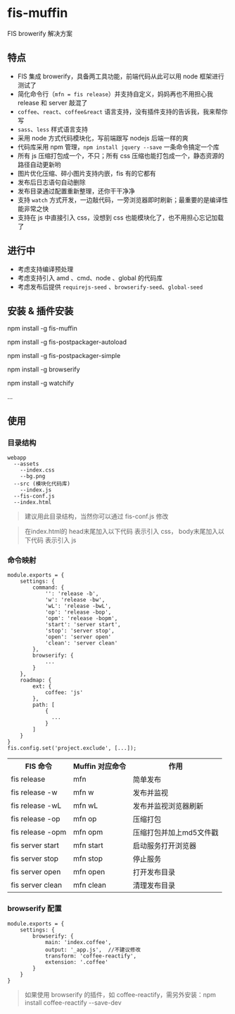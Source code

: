# fis-muffin
FIS browerify 解决方案

## 特点
* FIS 集成 browerify，具备两工具功能，前端代码从此可以用 node 框架进行测试了
* 简化命令行（`mfn = fis release`）并支持自定义，妈妈再也不用担心我 release 和 server 敲混了
* `coffee`、`react`、`coffee&react` 语言支持，没有插件支持的告诉我，我来帮你写
* `sass`、`less` 样式语言支持
* 采用 node 方式代码模块化，写前端跟写 nodejs 后端一样的爽
* 代码库采用 npm 管理，`npm install jquery --save` 一条命令搞定一个库
* 所有 js 压缩打包成一个，不只；所有 css 压缩也能打包成一个，静态资源的路径自动更新哟
* 图片优化压缩、碎小图片支持内嵌，fis 有的它都有
* 发布后日志语句自动删除
* 发布目录通过配置重新整理，还你干干净净
* 支持 `watch` 方式开发，一边敲代码，一旁浏览器即时刷新；最重要的是编译性能非常之快
* 支持在 js 中直接引入 css，没想到 css 也能模块化了，也不用担心忘记加载了

## 进行中
* 考虑支持编译预处理
* 考虑支持引入 amd 、cmd、node 、global 的代码库
* 考虑发布后提供 `requirejs-seed` 、`browserify-seed`、`global-seed`

## 安装 & 插件安装
npm install -g fis-muffin

npm install -g fis-postpackager-autoload

npm install -g fis-postpackager-simple

npm install -g browserify

npm install -g watchify

...
## 使用
### 目录结构
    webapp
      --assets
        --index.css
        --bg.png
      --src (模块化代码库)
        --index.js
      --fis-conf.js
      --index.html

> 建议用此目录结构，当然你可以通过 fis-conf.js 修改

> 在index.html的 head末尾加入以下代码 <!-- @require index.css --><!--STYLE_PLACEHOLDER--> 表示引入 css，
> body末尾加入以下代码<!-- @require app --><!--SCRIPT_PLACEHOLDER--><!--RESOURCEMAP_PLACEHOLDER--> 表示引入 js

### 命令映射
    module.exports = {
        settings: {
            command: {
                '': 'release -b',
                'w': 'release -bw',
                'wL': 'release -bwL',
                'op': 'release -bop',
                'opm': 'release -bopm',
                'start': 'server start',
                'stop': 'server stop',
                'open': 'server open'
                'clean': 'server clean'
            },
            browserify: {
                ...
            }
        },
        roadmap: {
            ext: {
                coffee: 'js'
            },
            path: [
                {
                  ... 
                }
            ]
        }
    }
    fis.config.set('project.exclude', [...]);

<table>
  <tr>
    <th>FIS 命令</th><th>Muffin 对应命令</th><th>作用</th>
  </tr>
  <tr>
    <td>fis release</td><td>mfn</td><td>简单发布</td>
  </tr>
  <tr>
    <td>fis release -w</td><td>mfn w</td><td>发布并监视</td>
  </tr>
  <tr>
    <td>fis release -wL</td><td>mfn wL</td><td>发布并监视浏览器刷新</td>
  </tr>
  <tr>
    <td>fis release -op</td><td>mfn op</td><td>压缩打包</td>
  </tr>
  <tr>
    <td>fis release -opm</td><td>mfn opm</td><td>压缩打包并加上md5文件戳</td>
  </tr>
  <tr>
    <td>fis server start</td><td>mfn start</td><td>启动服务打开浏览器</td>
  </tr>
  <tr>
    <td>fis server stop</td><td>mfn stop</td><td>停止服务</td>
  </tr>
  <tr>
    <td>fis server open</td><td>mfn open</td><td>打开发布目录</td>
  </tr>
  <tr>
    <td>fis server clean</td><td>mfn clean</td><td>清理发布目录</td>
  </tr>
</table>


### browserify 配置
    module.exports = {
        settings: {
            browserify: {
                main: 'index.coffee',
                output: '_app.js',  //不建议修改
                transform: 'coffee-reactify',
                extension: '.coffee'
            }
        }
    }


> 如果使用 browserify 的插件，如 coffee-reactify，需另外安装：npm install coffee-reactify --save-dev
